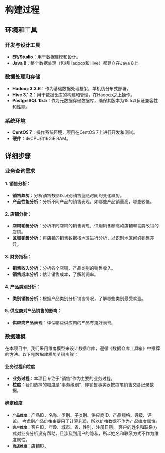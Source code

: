 # 构建过程

## 环境和工具
### 开发与设计工具
- **ER/Studio**：用于数据建模和设计。
- **Java 8**：整个数据处理（包括Hadoop和Hive）都建立在Java 8上。
### 数据处理和存储
- **Hadoop 3.3.6**：作为基础数据处理框架，单机伪分布式部署。
- **Hive 3.1.2**：用于数据仓库的构建和管理，在Hadoop之上操作。
- **PostgreSQL 15.5**：作为元数据存储数据库，确保其版本为15.5以保证兼容性和性能。
### 系统环境
- **CentOS 7**：操作系统环境，项目在CentOS 7上进行开发和测试。
- **硬件**：4vCPU和16GiB RAM。

## 详细步骤

### 业务查询需求

#### 1. 销售分析：
- **销售趋势**：分析销售数据以识别销售量随时间的变化趋势。
- **产品性能分析**：分析不同产品的销售表现，如哪些产品销量高，哪些较低。

#### 2. 店铺分析：
- **店铺销售分析**：分析不同店铺的销售表现，识别销售额高的店铺和需要改进的店铺。
- **区域销售分析**：将店铺的销售数据按地区进行分析，以识别地区间的销售差异。

#### 3. 财务指标：
- **销售收入分析**：分析各个店铺、产品类别的销售收入。
- **销售成本分析**：估计销售成本，了解利润率。

#### 4. 产品类别分析：
- **类别销售分析**：根据产品类别分析销售情况，了解哪些类别最受欢迎。

#### 5. 供应商对产品销售的影响：
- **供应商产品表现**：评估哪些供应商的产品有更好表现。

### 数据建模
在本项目中，我们采用维度模型来设计数据仓库，遵循《数据仓库工具箱》中推荐的方法。以下是数据建模的关键步骤：
#### 业务过程和粒度
- **业务过程**：本项目专注于“销售”作为主要的业务过程。
- **粒度**：我们选择的粒度是“事务级别”，即销售事实表按每笔销售交易记录数据。

#### 确定维度
- **`产品维度`**：产品ID、名称、类别、子类别、供应商ID、产品规格、评级、评论。
考虑到产品价格主要用于计算利润，所以价格数据不作为产品维度属性。
- **`客户维度`**：客户ID、年龄、城市、省、性别、注册日期。
客户的姓名和联系方式对业务分析没有帮助，且涉及到用户的隐私，所以姓名和联系方式不作为维度属性。
- **`商店维度`**：店铺ID、











